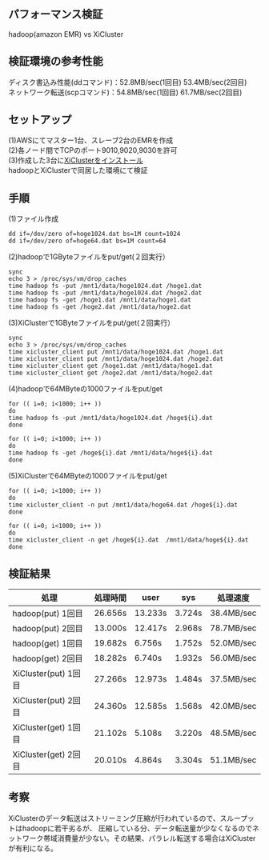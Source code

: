 ## パフォーマンス検証
hadoop(amazon EMR) vs XiCluster

## 検証環境の参考性能
ディスク書込み性能(ddコマンド)：52.8MB/sec(1回目)  53.4MB/sec(2回目)    
ネットワーク転送(scpコマンド)：54.8MB/sec(1回目)  61.7MB/sec(2回目)  

## セットアップ
(1)AWSにてマスター1台、スレーブ2台のEMRを作成  
(2)各ノード間でTCPのポート9010,9020,9030を許可  
(3)作成した3台に[XiClusterをインストール](INSTALL_emr.md)   
hadoopとXiClusterで同居した環境にて検証  

## 手順
(1)ファイル作成  
```
dd if=/dev/zero of=hoge1024.dat bs=1M count=1024
dd if=/dev/zero of=hoge64.dat bs=1M count=64
```

(2)hadoopで1GByteファイルをput/get(２回実行）
```
sync
echo 3 > /proc/sys/vm/drop_caches
time hadoop fs -put /mnt1/data/hoge1024.dat /hoge1.dat
time hadoop fs -put /mnt1/data/hoge1024.dat /hoge2.dat
time hadoop fs -get /hoge1.dat /mnt1/data/hoge1.dat
time hadoop fs -get /hoge2.dat /mnt1/data/hoge2.dat
```

(3)XiClusterで1GByteファイルをput/get(２回実行）
```
sync
echo 3 > /proc/sys/vm/drop_caches  
time xicluster_client put /mnt1/data/hoge1024.dat /hoge1.dat
time xicluster_client put /mnt1/data/hoge1024.dat /hoge2.dat
time xicluster_client get /hoge1.dat /mnt1/data/hoge1.dat
time xicluster_client get /hoge2.dat /mnt1/data/hoge2.dat
```

(4)hadoopで64MByteの1000ファイルをput/get
```
for (( i=0; i<1000; i++ ))
do
time hadoop fs -put /mnt1/data/hoge1024.dat /hoge${i}.dat
done

for (( i=0; i<1000; i++ ))
do
time hadoop fs -get /hoge${i}.dat /mnt1/data/hoge${i}.dat 
done

```

(5)XiClusterで64MByteの1000ファイルをput/get
```
for (( i=0; i<1000; i++ ))
do
time xicluster_client -n put /mnt1/data/hoge64.dat /hoge${i}.dat
done

for (( i=0; i<1000; i++ ))
do
time xicluster_client -n get /hoge${i}.dat  /mnt1/data/hoge${i}.dat 
done

```


## 検証結果
|処理|処理時間|user|sys|処理速度|
|----|--------|----|----|----|
|hadoop(put) 1回目|26.656s|13.233s|3.724s|38.4MB/sec|
|hadoop(put) 2回目|13.000s|12.417s|2.968s|78.7MB/sec|
|hadoop(get) 1回目|19.682s|6.756s|1.752s|52.0MB/sec|
|hadoop(get) 2回目|18.282s|6.740s|1.932s|56.0MB/sec|
|XiCluster(put) 1回目|27.266s|12.973s|1.484s|37.5MB/sec|
|XiCluster(put) 2回目|24.360s|12.585s|1.568s|42.0MB/sec|
|XiCluster(get) 1回目|21.102s|5.108s|3.220s|48.5MB/sec|
|XiCluster(get) 2回目|20.010s|4.864s|3.304s|51.1MB/sec|

## 考察

XiClusterのデータ転送はストリーミング圧縮が行われているので、スループットはhadoopに若干劣るが、
圧縮している分、データ転送量が少なくなるのでネットワーク帯域消費量が少ない。その結果、パラレル転送する場合はXiClusterが有利になる。  

